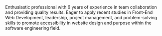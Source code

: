 Enthusiastic professional with 6 years of experience in team collaboration and providing quality results. Eager to apply recent studies in Front-End Web Development, leadership, project management, and problem-solving skills to promote accessibility in website design and purpose within the software engineering field.

<!---
turneyz/turneyz is a ✨ special ✨ repository because its `README.md` (this file) appears on your GitHub profile.
You can click the Preview link to take a look at your changes.
--->
